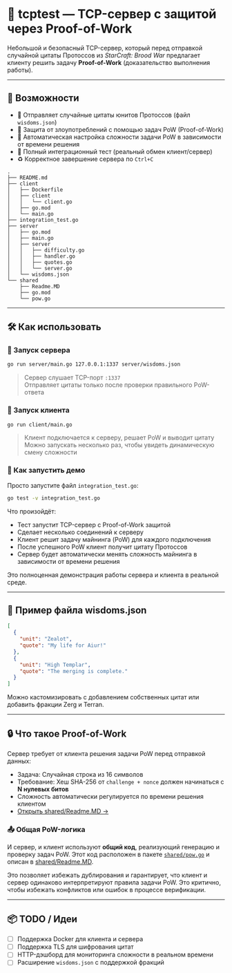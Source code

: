 # 🧠 tcptest — TCP-сервер с защитой через Proof-of-Work

Небольшой и безопасный TCP-сервер, который перед отправкой случайной цитаты Протоссов из _StarCraft: Brood War_ предлагает клиенту решить задачу **Proof-of-Work** (доказательство выполнения работы).

---

## 🚀 Возможности

- 💬 Отправляет случайные цитаты юнитов Протоссов (файл `wisdoms.json`)
- 🔐 Защита от злоупотреблений с помощью задач PoW (Proof-of-Work)
- 🎯 Автоматическая настройка сложности задачи PoW в зависимости от времени решения
- 🧪 Полный интеграционный тест (реальный обмен клиент/сервер)
- ♻️ Корректное завершение сервера по `Ctrl+C`


```
.
├── README.md
├── client
│   ├── Dockerfile
│   ├── client
│   │   └── client.go
│   ├── go.mod
│   └── main.go
├── integration_test.go
├── server
│   ├── go.mod
│   ├── main.go
│   ├── server
│   │   ├── difficulty.go
│   │   ├── handler.go
│   │   ├── quotes.go
│   │   └── server.go
│   └── wisdoms.json
└── shared
    ├── Readme.MD
    ├── go.mod
    └── pow.go
```

---

## 🛠 Как использовать

### 🧠 Запуск сервера

```bash
go run server/main.go 127.0.0.1:1337 server/wisdoms.json
```

> Сервер слушает TCP-порт `:1337`  
> Отправляет цитаты только после проверки правильного PoW-ответа

### 🤖 Запуск клиента

```bash
go run client/main.go
```

> Клиент подключается к серверу, решает PoW и выводит цитату  
> Можно запускать несколько раз, чтобы увидеть динамическую смену сложности

### 🧪 Как запустить демо

Просто запустите файл `integration_test.go`:

```bash
go test -v integration_test.go
```

Что произойдёт:

- Тест запустит TCP-сервер с Proof-of-Work защитой
- Сделает несколько соединений к серверу
- Клиент решит задачу майнинга (PoW) для каждого подключения
- После успешного PoW клиент получит цитату Протоссов
- Сервер будет автоматически менять сложность майнинга в зависимости от времени решения

Это полноценная демонстрация работы сервера и клиента в реальной среде.

---

## 📄 Пример файла wisdoms.json

```json
[
  {
    "unit": "Zealot",
    "quote": "My life for Aiur!"
  },
  {
    "unit": "High Templar",
    "quote": "The merging is complete."
  }
]
```

Можно кастомизировать с добавлением собственных цитат или добавить фракции Zerg и Terran.

---

## 🔒 Что такое Proof-of-Work

Сервер требует от клиента решения задачи PoW перед отправкой данных:

- Задача: Случайная строка из 16 символов
- Требование: Хеш SHA-256 от `challenge + nonce` должен начинаться с **N нулевых битов**
- Сложность автоматически регулируется по времени решения клиентом
- [Открыть shared/Readme.MD →](shared/Readme.MD)

### 📤 Общая PoW-логика

И сервер, и клиент используют **общий код**, реализующий генерацию и проверку задач PoW. Этот код расположен в пакете [`shared/pow.go`](shared/pow.go) и описан в [shared/Readme.MD](shared/Readme.MD).

Это позволяет избежать дублирования и гарантирует, что клиент и сервер одинаково интерпретируют правила задачи PoW. Это критично, чтобы избежать конфликтов или ошибок в процессе верификации.

---

## 📦 TODO / Идеи

- [ ] Поддержка Docker для клиента и сервера
- [ ] Поддержка TLS для шифрования цитат
- [ ] HTTP-дэшборд для мониторинга сложности в реальном времени
- [ ] Расширение `wisdoms.json` с поддержкой фракций

